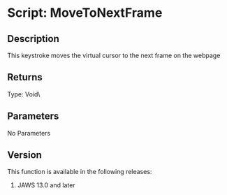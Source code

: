 # Script: MoveToNextFrame

## Description

This keystroke moves the virtual cursor to the next frame on the webpage

## Returns

Type: Void\

## Parameters

No Parameters

## Version

This function is available in the following releases:

1.  JAWS 13.0 and later
